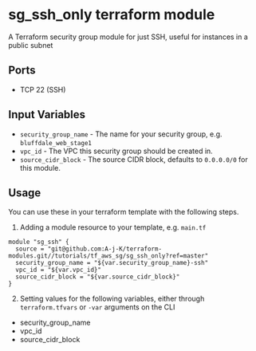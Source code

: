 sg_ssh_only terraform module
============================

A Terraform security group module for just SSH, useful for instances in a public subnet 


Ports
-----
- TCP 22 (SSH)

Input Variables
---------------

- `security_group_name` - The name for your security group, e.g. `bluffdale_web_stage1`
- `vpc_id` - The VPC this security group should be created in.
- `source_cidr_block` - The source CIDR block, defaults to `0.0.0.0/0`
   for this module.

Usage
-----

You can use these in your terraform template with the following steps.

1. Adding a module resource to your template, e.g. `main.tf`

```
module "sg_ssh" {
  source = "git@github.com:A-j-K/terraform-modules.git//tutorials/tf_aws_sg/sg_ssh_only?ref=master"
  security_group_name = "${var.security_group_name}-ssh"
  vpc_id = "${var.vpc_id}"
  source_cidr_block = "${var.source_cidr_block}"
}
```

2. Setting values for the following variables, either through `terraform.tfvars` or `-var` arguments on the CLI

- security_group_name
- vpc_id
- source_cidr_block

